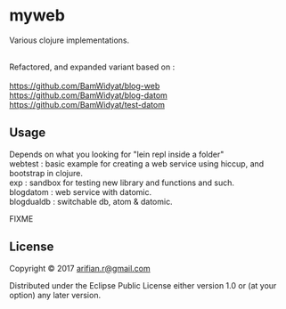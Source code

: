 # myweb
Various clojure implementations.<br><br>

Refactored, and expanded variant based on :<br><br>
https://github.com/BamWidyat/blog-web <br>
https://github.com/BamWidyat/blog-datom <br>
https://github.com/BamWidyat/test-datom

## Usage

Depends on what you looking for "lein repl inside a folder" <br>
webtest : basic example for creating a web service using hiccup, and bootstrap in clojure. <br>
exp : sandbox for testing new library and functions and such.<br>
blogdatom : web service with datomic.<br>
blogdualdb : switchable db, atom & datomic.

FIXME

## License

Copyright © 2017 arifian.r@gmail.com

Distributed under the Eclipse Public License either version 1.0 or (at your option) any later version.
